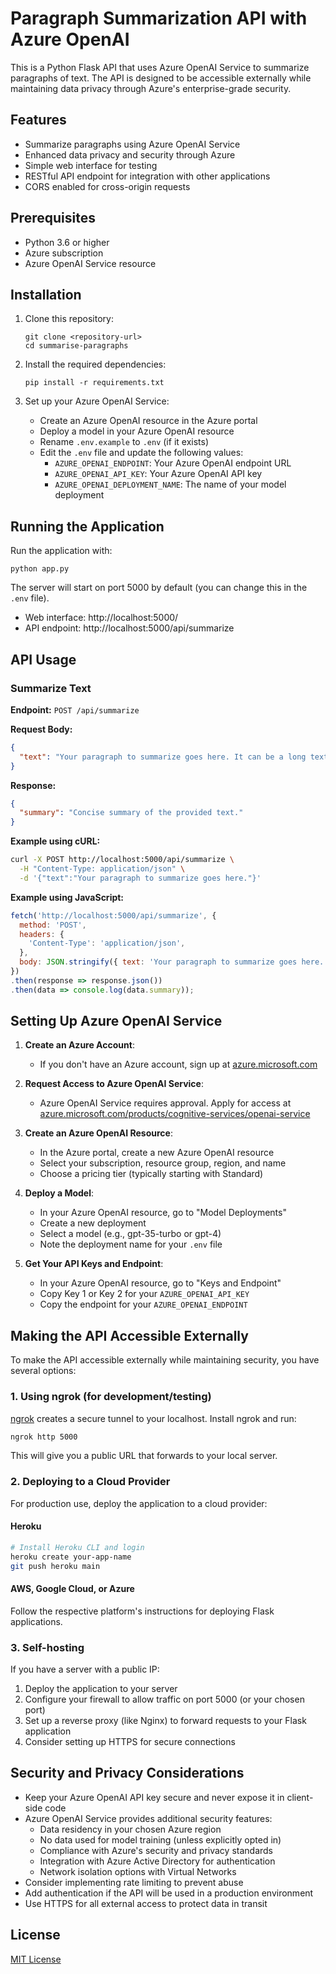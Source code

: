 # Paragraph Summarization API with Azure OpenAI

This is a Python Flask API that uses Azure OpenAI Service to summarize paragraphs of text. The API is designed to be accessible externally while maintaining data privacy through Azure's enterprise-grade security.

## Features

- Summarize paragraphs using Azure OpenAI Service
- Enhanced data privacy and security through Azure
- Simple web interface for testing
- RESTful API endpoint for integration with other applications
- CORS enabled for cross-origin requests

## Prerequisites

- Python 3.6 or higher
- Azure subscription
- Azure OpenAI Service resource

## Installation

1. Clone this repository:
   ```
   git clone <repository-url>
   cd summarise-paragraphs
   ```

2. Install the required dependencies:
   ```
   pip install -r requirements.txt
   ```

3. Set up your Azure OpenAI Service:
   - Create an Azure OpenAI resource in the Azure portal
   - Deploy a model in your Azure OpenAI resource
   - Rename `.env.example` to `.env` (if it exists)
   - Edit the `.env` file and update the following values:
     - `AZURE_OPENAI_ENDPOINT`: Your Azure OpenAI endpoint URL
     - `AZURE_OPENAI_API_KEY`: Your Azure OpenAI API key
     - `AZURE_OPENAI_DEPLOYMENT_NAME`: The name of your model deployment

## Running the Application

Run the application with:

```
python app.py
```

The server will start on port 5000 by default (you can change this in the `.env` file).

- Web interface: http://localhost:5000/
- API endpoint: http://localhost:5000/api/summarize

## API Usage

### Summarize Text

**Endpoint:** `POST /api/summarize`

**Request Body:**
```json
{
  "text": "Your paragraph to summarize goes here. It can be a long text that you want to get a concise summary of."
}
```

**Response:**
```json
{
  "summary": "Concise summary of the provided text."
}
```

**Example using cURL:**
```bash
curl -X POST http://localhost:5000/api/summarize \
  -H "Content-Type: application/json" \
  -d '{"text":"Your paragraph to summarize goes here."}'
```

**Example using JavaScript:**
```javascript
fetch('http://localhost:5000/api/summarize', {
  method: 'POST',
  headers: {
    'Content-Type': 'application/json',
  },
  body: JSON.stringify({ text: 'Your paragraph to summarize goes here.' }),
})
.then(response => response.json())
.then(data => console.log(data.summary));
```

## Setting Up Azure OpenAI Service

1. **Create an Azure Account**:
   - If you don't have an Azure account, sign up at [azure.microsoft.com](https://azure.microsoft.com)

2. **Request Access to Azure OpenAI Service**:
   - Azure OpenAI Service requires approval. Apply for access at [azure.microsoft.com/products/cognitive-services/openai-service](https://azure.microsoft.com/products/cognitive-services/openai-service)

3. **Create an Azure OpenAI Resource**:
   - In the Azure portal, create a new Azure OpenAI resource
   - Select your subscription, resource group, region, and name
   - Choose a pricing tier (typically starting with Standard)

4. **Deploy a Model**:
   - In your Azure OpenAI resource, go to "Model Deployments"
   - Create a new deployment
   - Select a model (e.g., gpt-35-turbo or gpt-4)
   - Note the deployment name for your `.env` file

5. **Get Your API Keys and Endpoint**:
   - In your Azure OpenAI resource, go to "Keys and Endpoint"
   - Copy Key 1 or Key 2 for your `AZURE_OPENAI_API_KEY`
   - Copy the endpoint for your `AZURE_OPENAI_ENDPOINT`

## Making the API Accessible Externally

To make the API accessible externally while maintaining security, you have several options:

### 1. Using ngrok (for development/testing)

[ngrok](https://ngrok.com/) creates a secure tunnel to your localhost. Install ngrok and run:

```bash
ngrok http 5000
```

This will give you a public URL that forwards to your local server.

### 2. Deploying to a Cloud Provider

For production use, deploy the application to a cloud provider:

#### Heroku
```bash
# Install Heroku CLI and login
heroku create your-app-name
git push heroku main
```

#### AWS, Google Cloud, or Azure
Follow the respective platform's instructions for deploying Flask applications.

### 3. Self-hosting

If you have a server with a public IP:

1. Deploy the application to your server
2. Configure your firewall to allow traffic on port 5000 (or your chosen port)
3. Set up a reverse proxy (like Nginx) to forward requests to your Flask application
4. Consider setting up HTTPS for secure connections

## Security and Privacy Considerations

- Keep your Azure OpenAI API key secure and never expose it in client-side code
- Azure OpenAI Service provides additional security features:
  - Data residency in your chosen Azure region
  - No data used for model training (unless explicitly opted in)
  - Compliance with Azure's security and privacy standards
  - Integration with Azure Active Directory for authentication
  - Network isolation options with Virtual Networks
- Consider implementing rate limiting to prevent abuse
- Add authentication if the API will be used in a production environment
- Use HTTPS for all external access to protect data in transit

## License

[MIT License](LICENSE)
